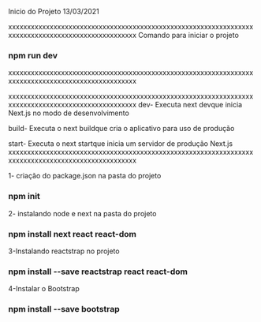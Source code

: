 Inicio do Projeto 13/03/2021 

xxxxxxxxxxxxxxxxxxxxxxxxxxxxxxxxxxxxxxxxxxxxxxxxxxxxxxxxxxxxxxxxxxxxxxxxxxxxxxxxxxxxxxxxxxxxxxxxxxx
Comando para iniciar o projeto 
### npm run dev
xxxxxxxxxxxxxxxxxxxxxxxxxxxxxxxxxxxxxxxxxxxxxxxxxxxxxxxxxxxxxxxxxxxxxxxxxxxxxxxxxxxxxxxxxxxxxxxxxxx

xxxxxxxxxxxxxxxxxxxxxxxxxxxxxxxxxxxxxxxxxxxxxxxxxxxxxxxxxxxxxxxxxxxxxxxxxxxxxxxxxxxxxxxxxxxxxxxxxxx
dev- Executa next devque inicia Next.js no modo de desenvolvimento

build- Executa o next buildque cria o aplicativo para uso de produção

start- Executa o next startque inicia um servidor de produção Next.js
xxxxxxxxxxxxxxxxxxxxxxxxxxxxxxxxxxxxxxxxxxxxxxxxxxxxxxxxxxxxxxxxxxxxxxxxxxxxxxxxxxxxxxxxxxxxxxxxxxx

1- criação do package.json na pasta do projeto 
### npm init

2- instalando node e next na pasta do projeto 
### npm install next react react-dom

3-Instalando reactstrap no projeto 
### npm install --save reactstrap react react-dom

4-Instalar o Bootstrap
### npm install --save bootstrap